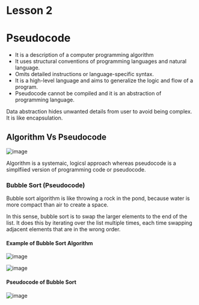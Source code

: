 # Lesson 2

# Pseudocode

- It is a description of a computer programming algorithm
- It uses structural conventions of programming languages and natural language.
- Omits detailed instructions or language-specific syntax.
- It is a high-level language and aims to generalize the logic and flow of a program.
- Pseudocode cannot be compiled and it is an abstraction of programming language.

Data abstraction hides unwanted details from user to avoid being complex. It is like encapsulation.

## Algorithm Vs Pseudocode

![image](https://github.com/TheDaniel3131/algorithmic-study-materials-notes-and-exercises/assets/71692327/5b7a6c53-5deb-4edc-a14c-39ce6ea610cc)

Algorithm is a systemaic, logicsl approach whereas pseudocode is a simplfiied version of programming code or pseudocode.

### Bubble Sort (Pseudocode)

Bubble sort algorithm is like throwing a rock in the pond, because water is more compact than air to create a space.

In this sense, bubble sort is to swap the larger elements to the end of the list. It does this by iterating over the list multiple times, each time swapping adjacent elements that are in the wrong order.

#### Example of Bubble Sort Algorithm

![image](https://github.com/TheDaniel3131/algorithmic-study-materials-notes-and-exercises/assets/71692327/4b889d52-c842-4109-a3fe-c3d09f3a2c78)

![image](https://github.com/TheDaniel3131/algorithmic-study-materials-notes-and-exercises/assets/71692327/ea90b548-e93d-40d3-8fde-a5aef7ad7c7f)

#### Pseudocode of Bubble Sort

![image](https://github.com/TheDaniel3131/algorithmic-study-materials-notes-and-exercises/assets/71692327/49b8a999-6b2b-43dd-9567-4d292f29670c)



